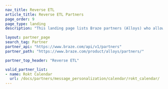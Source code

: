 ```yaml
---
nav_title: Reverse ETL
article_title: Reverse ETL Partners
page_order: 9
page_type: landing
description: "This landing page lists Braze partners (Alloys) who allow you to."

layout: partner_page
search_tag: Partner
partner_api: "https://www.braze.com/api/v1/partners"
partner_path: "https://www.braze.com/product/alloys/partners/"

partner_top_header: "Reverse ETL"

valid_partner_list:
- name: Rokt Calendar
  url: /docs/partners/message_personalization/calendar/rokt_calendar/
---
```

